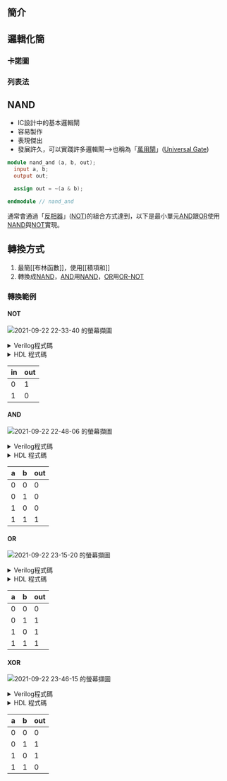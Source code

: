 ## 簡介

## 邏輯化簡
### 卡諾圖
### 列表法
## NAND
- IC設計中的基本邏輯閘
- 容易製作
- 表現傑出
- 發展許久，可以實踐許多邏輯閘-->也稱為「[萬用閘](萬用閘.md)」([Universal Gate](Universal%20Gate.md))

```verilog
module nand_and (a, b, out);
  input a, b;
  output out;

  assign out = ~(a & b);

endmodule // nand_and
```

通常會通過「[反相器](反相器.md)」([NOT](NOT.md))的組合方式達到，以下是最小單元[AND](AND.md)跟[OR](OR.md)使用[NAND](NAND.md)與[NOT](NOT.md)實現。

## 轉換方式

1. 最簡[[布林函數]]，使用[[積項和]]
1. 轉換成[NAND](NAND.md)，[AND](AND.md)用[NAND](NAND.md)，[OR](OR.md)用[OR-NOT](OR-NOT.md)

### 轉換範例

#### NOT

![2021-09-22 22-33-40 的螢幕擷圖](https://i.imgur.com/c4b25gu.png)

<details>
<summary>Verilog程式碼</summary>

```verilog
module nand_and (in, out);
  input in;
  output out;

  assign out = ~(in & in);

endmodule // nand_and

```
</details>

<details>
<summary>HDL 程式碼</summary>

```hdl
// This file is part of www.nand2tetris.org
// and the book "The Elements of Computing Systems"
// by Nisan and Schocken, MIT Press.
// File name: projects/01/Not.hdl

/**
 * Not gate:
 * out = not in
 */

CHIP Not {
    IN in;
    OUT out;

    PARTS:
    // Put your code here:
    Nand(a=in, b=in, out=out);
}
```
</details>

| in  | out |
| --- | --- |
| 0   | 1   |
| 1   | 0   |

#### AND

![2021-09-22 22-48-06 的螢幕擷圖](https://i.imgur.com/HuZJG61.png)

<details>
<summary>Verilog程式碼</summary>

```verilog
module nand_and (a, b, out);
  input a, b;
  output out;

  assign out = a ~& b;

endmodule // nand_and

```
</details>

<details>
<summary>HDL 程式碼</summary>

```hdl
// This file is part of www.nand2tetris.org
// and the book "The Elements of Computing Systems"
// by Nisan and Schocken, MIT Press.
// File name: projects/01/And.hdl

/**
 * And gate:
 * out = 1 if (a == 1 and b == 1)
 *       0 otherwise
 */

CHIP And {
    IN a, b;
    OUT out;

    PARTS:
        Nand(a=a, b=b, out=ab);
        Not(in=ab, out=out);
}
```
</details>

| a   | b   | out |
| --- | --- | --- |
| 0   | 0   | 0   |
| 0   | 1   | 0   |
| 1   | 0   | 0   |
| 1   | 1   | 1   |

#### OR
![2021-09-22 23-15-20 的螢幕擷圖](https://i.imgur.com/BrpVZJF.png)
<details>
<summary>Verilog程式碼</summary>

```verilog
module nand_and (a, b, out);
  input a, b;
  output out;

  assign out = ~(~a & ~b);

endmodule // nand_and

```
</details>

<details>
<summary>HDL 程式碼</summary>

```hdl
// This file is part of www.nand2tetris.org
// and the book "The Elements of Computing Systems"
// by Nisan and Schocken, MIT Press.
// File name: projects/01/Or.hdl

 /**
 * Or gate:
 * out = 1 if (a == 1 or b == 1)
 *       0 otherwise
 */

CHIP Or {
    IN a, b;
    OUT out;

    PARTS:
    Not(in=a, out=abar);
    Not(in=b, out=bbar);
    Nand(a=abar, b=bbar, out=out);
}
```
</details>

| a   | b   | out |
| --- | --- | --- |
| 0   | 0   | 0   |
| 0   | 1   | 1   |
| 1   | 0   | 1   |
| 1   | 1   | 1   |

#### XOR

![2021-09-22 23-46-15 的螢幕擷圖](https://i.imgur.com/7XofwEV.png)

<details>
<summary>Verilog程式碼</summary>

```verilog
module nand_and (a, b, out);
  input a, b;
  output out;
  wire nand1_out, nand2_out, nand3_out;

  assign nand1_out = ~(a & b);
  assign nand2_out = ~(nand1_out & a);
  assign nand3_out = ~(nand1_out & b);
  assign out = ~(nand2_out & nand3_out);

endmodule // nand_and

```
</details>

<details>
<summary>HDL 程式碼</summary>

```hdl
// This file is part of www.nand2tetris.org
// and the book "The Elements of Computing Systems"
// by Nisan and Schocken, MIT Press.
// File name: projects/01/Xor.hdl

/**
 * Exclusive-or gate:
 * out = not (a == b)
 */

CHIP Xor {
    IN a, b;
    OUT out;

    PARTS:
      Nand(a=a , b=b, out=nand1out);
      Nand(a=a, b=nand1out, out=nand2out);
      Nand(a=nand1out, b=b, out=nand3out);
      Nand(a=nand2out, b=nand3out, out=out);
}
```
</details>

| a   | b   | out |
| --- | --- | --- |
| 0   | 0   | 0   |
| 0   | 1   | 1   |
| 1   | 0   | 1   |
| 1   | 1   | 0   |
